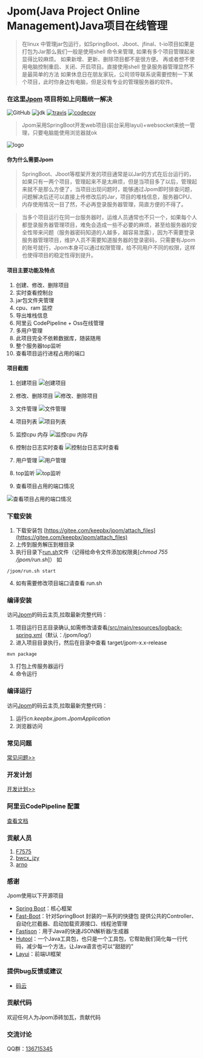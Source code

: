 # Jpom(Java Project Online Management)Java项目在线管理

> 在linux 中管理jar包运行，如SpringBoot、Jboot、jfinal、t-io项目如果是打包为Jar那么我们一般是使用shell 命令来管理, 
> 如果有多个项目管理起来显得比较麻烦。
> 如果新增、更新、删除项目都不是很方便。
> 再或者想不使用电脑控制重启、关闭、开启项目。直接使用shell 登录服务器管理显然不是最简单的方法
> 如果休息日在朋友家玩，公司领导联系说需要控制一下某个项目，此时你身边有电脑，但是没有专业的管理服务器的软件。


###  在这里[Jpom](https://gitee.com/keepbx/jpom) 项目将如上问题统一解决

![GitHub](https://img.shields.io/github/license/jiangzeyin/jpom.svg?style=flat)
![jdk](https://img.shields.io/badge/JDK-1.8+-green.svg)
[![travis](https://travis-ci.org/jiangzeyin/jpom.svg?branch=master)](https://travis-ci.org/jiangzeyin/jpom)
[![codecov](https://codecov.io/gh/jiangzeyin/jpom/branch/master/graph/badge.svg)](https://codecov.io/gh/jiangzeyin/jpom)


> Jpom采用SpringBoot开发web项目(前台采用layui)+websocket来统一管理，只要电脑能使用浏览器就ok

![logo](/doc/logo.png)

#### 你为什么需要Jpom

> SpringBoot、Jboot等框架开发的项目通常是以Jar的方式在后台运行的，如果只有一两个项目，管理起来不是太麻烦，但是当项目多了以后，管理起来就不是那么方便了，当项目出现问题时，能够通过Jpom即时排查问题，问题解决后还可以直接上传修改后的Jar，项目的堆栈信息，服务器CPU、内存使用情况一目了然，不必再登录服务器管理，简直方便的不得了。

> 当多个项目运行在同一台服务器时，运维人员通常也不只一个，如果每个人都登录服务器管理项目，难免会造成一些不必要的麻烦，甚至给服务器的安全性带来问题（服务器密码知道的人越多，越容易泄露），因为不需要登录服务器管理项目，维护人员不需要知道服务器的登录密码，只需要有Jpom的账号就行，Jpom本身可以通过权限管理，给不同用户不同的权限，这样也使得项目的稳定性得到提升。

#### 项目主要功能及特点

1. 创建、修改、删除项目
2. 实时查看控制台
3. jar包文件夹管理
4. cpu、ram 监控
5. 导出堆栈信息
6. 阿里云 CodePipeline + Oss在线管理
7. 多用户管理
8. 此项目完全不依赖数据库，随装随用
9. 整个服务器top监听
10. 查看项目运行进程占用的端口


#### 项目截图

1. 创建项目
![创建项目](/doc/images/create.png)

2. 修改、删除项目
![修改、删除项目](/doc/images/edit_del.png)

3. 文件管理
![文件管理](/doc/images/file.png)

4. 项目列表
![项目列表](/doc/images/list.png)

5. 监控cpu 内存
![ 监控cpu 内存](/doc/images/cup_ram.png)

6. 控制台日志实时查看
![控制台日志实时查看](/doc/images/console.png)

7. 用户管理
![用户管理](/doc/images/user_list.png)

8. top监听
![top监听](/doc/images/top.png)

9. 查看项目占用的端口情况

![查看项目占用的端口情况](/doc/images/port.png)

### 下载安装

1. 下载安装包 [https://gitee.com/keepbx/jpom/attach_files](https://gitee.com/keepbx/jpom/attach_files)
2. 上传到服务解压到根目录
3. 执行目录下[run.sh](/bin/run.sh)文件（记得给命令文件添加权限奥[*chmod  755 /jpom/run.sh*]）
如
```
/jpom/run.sh start
```
4. 如有需要修改项目端口请查看 run.sh
### 编译安装

访问[Jpom](https://gitee.com/keepbx/jpom)的码云主页,拉取最新完整代码：
 
1. 项目运行日志目录确认,如需修改请查看[/src/main/resources/logback-spring.xml](/src/main/resources/logback-spring.xml)（默认：/jpom/log/）
2. 进入项目目录执行，然后在目录中查看 target/jpom-x.x-release
```
mvn package
```
3. 打包上传服务器运行
4. 命令运行

### 编译运行

访问[Jpom](https://gitee.com/keepbx/jpom)的码云主页,拉取最新完整代码：

1. 运行*cn.keepbx.jpom.JpomApplication*
2. 浏览器访问

### 常见问题

[常见问题>>](/FQA.md)

### 开发计划

[开发计划>>](/PLANS.md)

### 阿里云CodePipeline 配置

[查看文档](/doc/CodePipeline-Oss.md)

### 贡献人员
    
1.  [F7575](https://gitee.com/F7575)
2.  [bwcx_jzy](https://gitee.com/jiangzeyin)
3.  [arno](https://gitee.com/arnohand)

### 感谢
 Jpom使用以下开源项目
  - [Spring Boot](https://github.com/spring-projects/spring-boot)：核心框架
  - [Fast-Boot](https://gitee.com/keepbx/common-parent)：针对SpringBoot 封装的一系列的快捷包 提供公共的Controller、自动化拦截器、启动加载资源接口、线程池管理
  - [Fastjson](https://github.com/alibaba/fastjson)：用于Java的快速JSON解析器/生成器
  - [Hutool](https://gitee.com/loolly/hutool)：一个Java工具包，也只是一个工具包，它帮助我们简化每一行代码，减少每一个方法，让Java语言也可以“甜甜的”
  - [Layui](https://gitee.com/sentsin/layui)：前端UI框架
  

### 提供bug反馈或建议

- [码云](https://gitee.com/keepbx/jpom/issues)

### 贡献代码
  欢迎任何人为Jpom添砖加瓦，贡献代码
  
### 交流讨论

  QQ群：[136715345](https://shang.qq.com/wpa/qunwpa?idkey=93ff8d8a37a436b752fe38d32075bb1b32a8e0b3d3ff19d0b541ca840433f561)
  
  

